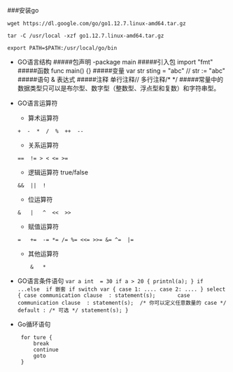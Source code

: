 ###安装go
```
wget https://dl.google.com/go/go1.12.7.linux-amd64.tar.gz

tar -C /usr/local -xzf go1.12.7.linux-amd64.tar.gz

export PATH=$PATH:/usr/local/go/bin
```
- GO语言结构
#####包声明 -package main
#####引入包 import "fmt"
#####函数     func main() {}
#####变量     var str sting = "abc"  // str := "abc"
#####语句 & 表达式
#####注释 单行注释// 多行注释/* */
#####常量中的数据类型只可以是布尔型、数字型（整数型、浮点型和复数）和字符串型。

- GO语言运算符
    - 算术运算符
    ```
    +  -  *  /  %  ++  --
    ```
    - 关系运算符
    ```
    ==	!= > < <= >= 
    ```
    - 逻辑运算符 true/false
    ```
    &&	||  !  
    ```
    - 位运算符
    
    ```
    &   |   ^  <<  >>
    ```
    
    - 赋值运算符
    
    ```
    =   +=  -= *= /= %= <<= >>= &= ^=  |=
    ```
    - 其他运算符
    ```
        &   *
    ```
- GO语言条件语句
       ```
       var a int  = 30
       if a > 20 {
            printnl(a);
       }
       if ...else 
       if 嵌套 if
       switch var {
                case 1:
                    ....
                case 2:
                    ....
       }
       select {
            case communication clause  :
               statement(s);      
            case communication clause  :
               statement(s); 
            /* 你可以定义任意数量的 case */
            default : /* 可选 */
               statement(s);
       }
       ```
- Go循环语句
   ```
    for ture {
        break
        continue
        goto
    }
```
    